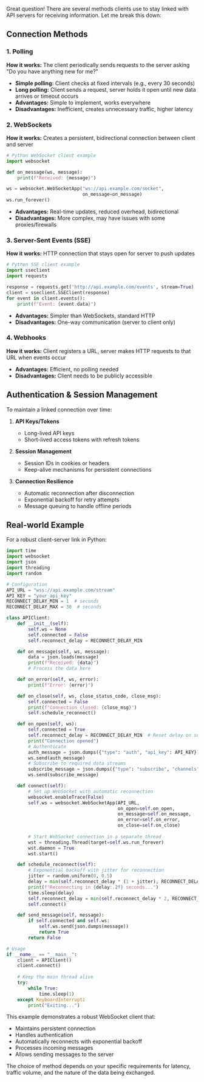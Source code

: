 Great question! There are several methods clients use to stay linked with API servers for receiving information. Let me break this down:

## Connection Methods

### 1. Polling
**How it works:** The client periodically sends requests to the server asking "Do you have anything new for me?"
- **Simple polling:** Client checks at fixed intervals (e.g., every 30 seconds)
- **Long polling:** Client sends a request, server holds it open until new data arrives or timeout occurs
- **Advantages:** Simple to implement, works everywhere
- **Disadvantages:** Inefficient, creates unnecessary traffic, higher latency

### 2. WebSockets
**How it works:** Creates a persistent, bidirectional connection between client and server
```python
# Python WebSocket client example
import websocket

def on_message(ws, message):
    print(f"Received: {message}")

ws = websocket.WebSocketApp("ws://api.example.com/socket",
                            on_message=on_message)
ws.run_forever()
```
- **Advantages:** Real-time updates, reduced overhead, bidirectional
- **Disadvantages:** More complex, may have issues with some proxies/firewalls

### 3. Server-Sent Events (SSE)
**How it works:** HTTP connection that stays open for server to push updates
```python
# Python SSE client example
import sseclient
import requests

response = requests.get('http://api.example.com/events', stream=True)
client = sseclient.SSEClient(response)
for event in client.events():
    print(f"Event: {event.data}")
```
- **Advantages:** Simpler than WebSockets, standard HTTP
- **Disadvantages:** One-way communication (server to client only)

### 4. Webhooks
**How it works:** Client registers a URL, server makes HTTP requests to that URL when events occur
- **Advantages:** Efficient, no polling needed
- **Disadvantages:** Client needs to be publicly accessible

## Authentication & Session Management

To maintain a linked connection over time:

1. **API Keys/Tokens**
   - Long-lived API keys
   - Short-lived access tokens with refresh tokens

2. **Session Management**
   - Session IDs in cookies or headers
   - Keep-alive mechanisms for persistent connections

3. **Connection Resilience**
   - Automatic reconnection after disconnection
   - Exponential backoff for retry attempts
   - Message queuing to handle offline periods

## Real-world Example

For a robust client-server link in Python:

```python
import time
import websocket
import json
import threading
import random

# Configuration
API_URL = "wss://api.example.com/stream"
API_KEY = "your_api_key"
RECONNECT_DELAY_MIN = 1  # seconds
RECONNECT_DELAY_MAX = 30  # seconds

class APIClient:
    def __init__(self):
        self.ws = None
        self.connected = False
        self.reconnect_delay = RECONNECT_DELAY_MIN

    def on_message(self, ws, message):
        data = json.loads(message)
        print(f"Received: {data}")
        # Process the data here

    def on_error(self, ws, error):
        print(f"Error: {error}")

    def on_close(self, ws, close_status_code, close_msg):
        self.connected = False
        print(f"Connection closed: {close_msg}")
        self.schedule_reconnect()

    def on_open(self, ws):
        self.connected = True
        self.reconnect_delay = RECONNECT_DELAY_MIN  # Reset delay on successful connection
        print("Connection opened")
        # Authenticate
        auth_message = json.dumps({"type": "auth", "api_key": API_KEY})
        ws.send(auth_message)
        # Subscribe to required data streams
        subscribe_message = json.dumps({"type": "subscribe", "channels": ["updates", "alerts"]})
        ws.send(subscribe_message)

    def connect(self):
        # Set up WebSocket with automatic reconnection
        websocket.enableTrace(False)
        self.ws = websocket.WebSocketApp(API_URL,
                                         on_open=self.on_open,
                                         on_message=self.on_message,
                                         on_error=self.on_error,
                                         on_close=self.on_close)
        
        # Start WebSocket connection in a separate thread
        wst = threading.Thread(target=self.ws.run_forever)
        wst.daemon = True
        wst.start()

    def schedule_reconnect(self):
        # Exponential backoff with jitter for reconnection
        jitter = random.uniform(0, 0.5)
        delay = min(self.reconnect_delay * (1 + jitter), RECONNECT_DELAY_MAX)
        print(f"Reconnecting in {delay:.2f} seconds...")
        time.sleep(delay)
        self.reconnect_delay = min(self.reconnect_delay * 2, RECONNECT_DELAY_MAX)
        self.connect()

    def send_message(self, message):
        if self.connected and self.ws:
            self.ws.send(json.dumps(message))
            return True
        return False

# Usage
if __name__ == "__main__":
    client = APIClient()
    client.connect()
    
    # Keep the main thread alive
    try:
        while True:
            time.sleep(1)
    except KeyboardInterrupt:
        print("Exiting...")
```

This example demonstrates a robust WebSocket client that:
- Maintains persistent connection
- Handles authentication
- Automatically reconnects with exponential backoff
- Processes incoming messages
- Allows sending messages to the server

The choice of method depends on your specific requirements for latency, traffic volume, and the nature of the data being exchanged.
